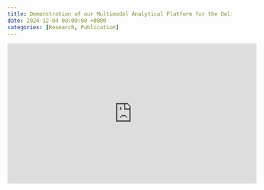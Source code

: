 ```yaml
---
title: Demonstration of our Multimodal Analytical Platform for the Delivery of Integrated Diagnostics in Oncology
date: 2024-12-04 00:00:00 +0000
categories: [Research, Publication]
---
```


<div style="text-align: center;">
<iframe width="560" height="315" src="https://www.youtube.com/embed/sJU1W3sPwY4?si=adUI5_COabkPxG5A" title="YouTube video player" frameborder="0" allow="accelerometer; autoplay; clipboard-write; encrypted-media; gyroscope; picture-in-picture; web-share" referrerpolicy="strict-origin-when-cross-origin" allowfullscreen></iframe>
</div>